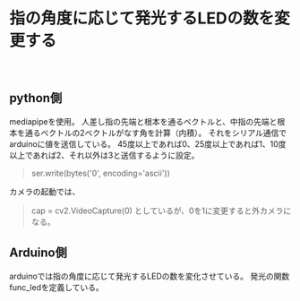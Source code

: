 # 指の角度に応じて発光するLEDの数を変更する
　

## python側
mediapipeを使用。
人差し指の先端と根本を通るベクトルと、中指の先端と根本を通るベクトルの2ベクトルがなす角を計算（内積）。
それをシリアル通信でarduinoに値を送信している。
45度以上であれば0、25度以上であれば1、10度以上であれば2、それ以外は3と送信するように設定。
> ser.write(bytes('0', encoding='ascii'))

カメラの起動では、
> cap = cv2.VideoCapture(0)
としているが、0を1に変更すると外カメラになる。

## Arduino側
arduinoでは指の角度に応じて発光するLEDの数を変化させている。
発光の関数func_ledを定義している。
